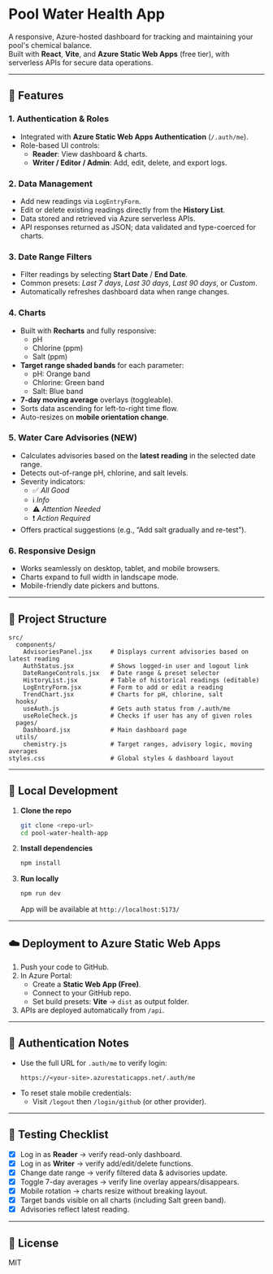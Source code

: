 # Pool Water Health App

A responsive, Azure-hosted dashboard for tracking and maintaining your pool's chemical balance.  
Built with **React**, **Vite**, and **Azure Static Web Apps** (free tier), with serverless APIs for secure data operations.

---

## 🚀 Features

### 1. **Authentication & Roles**
- Integrated with **Azure Static Web Apps Authentication** (`/.auth/me`).
- Role-based UI controls:
  - **Reader**: View dashboard & charts.
  - **Writer / Editor / Admin**: Add, edit, delete, and export logs.

### 2. **Data Management**
- Add new readings via `LogEntryForm`.
- Edit or delete existing readings directly from the **History List**.
- Data stored and retrieved via Azure serverless APIs.
- API responses returned as JSON; data validated and type-coerced for charts.

### 3. **Date Range Filters**
- Filter readings by selecting **Start Date** / **End Date**.
- Common presets: *Last 7 days*, *Last 30 days*, *Last 90 days*, or *Custom*.
- Automatically refreshes dashboard data when range changes.

### 4. **Charts**
- Built with **Recharts** and fully responsive:
  - pH
  - Chlorine (ppm)
  - Salt (ppm)
- **Target range shaded bands** for each parameter:
  - pH: Orange band
  - Chlorine: Green band
  - Salt: Blue band
- **7-day moving average** overlays (toggleable).
- Sorts data ascending for left-to-right time flow.
- Auto-resizes on **mobile orientation change**.

### 5. **Water Care Advisories (NEW)**
- Calculates advisories based on the **latest reading** in the selected date range.
- Detects out-of-range pH, chlorine, and salt levels.
- Severity indicators:
  - ✅ *All Good*
  - ℹ️ *Info*
  - ⚠️ *Attention Needed*
  - ❗ *Action Required*
- Offers practical suggestions (e.g., “Add salt gradually and re-test”).

### 6. **Responsive Design**
- Works seamlessly on desktop, tablet, and mobile browsers.
- Charts expand to full width in landscape mode.
- Mobile-friendly date pickers and buttons.

---

## 📂 Project Structure

```
src/
  components/
    AdvisoriesPanel.jsx     # Displays current advisories based on latest reading
    AuthStatus.jsx          # Shows logged-in user and logout link
    DateRangeControls.jsx   # Date range & preset selector
    HistoryList.jsx         # Table of historical readings (editable)
    LogEntryForm.jsx        # Form to add or edit a reading
    TrendChart.jsx          # Charts for pH, chlorine, salt
  hooks/
    useAuth.js              # Gets auth status from /.auth/me
    useRoleCheck.js         # Checks if user has any of given roles
  pages/
    Dashboard.jsx           # Main dashboard page
  utils/
    chemistry.js            # Target ranges, advisory logic, moving averages
styles.css                  # Global styles & dashboard layout
```

---

## 🔧 Local Development

1. **Clone the repo**
   ```bash
   git clone <repo-url>
   cd pool-water-health-app
   ```

2. **Install dependencies**
   ```bash
   npm install
   ```

3. **Run locally**
   ```bash
   npm run dev
   ```
   App will be available at `http://localhost:5173/`

---

## ☁️ Deployment to Azure Static Web Apps

1. Push your code to GitHub.
2. In Azure Portal:
   - Create a **Static Web App (Free)**.
   - Connect to your GitHub repo.
   - Set build presets: **Vite** → `dist` as output folder.
3. APIs are deployed automatically from `/api`.

---

## 🔐 Authentication Notes

- Use the full URL for `.auth/me` to verify login:
  ```
  https://<your-site>.azurestaticapps.net/.auth/me
  ```
- To reset stale mobile credentials:
  - Visit `/logout` then `/login/github` (or other provider).

---

## 🧪 Testing Checklist

- [x] Log in as **Reader** → verify read-only dashboard.
- [x] Log in as **Writer** → verify add/edit/delete functions.
- [x] Change date range → verify filtered data & advisories update.
- [x] Toggle 7-day averages → verify line overlay appears/disappears.
- [x] Mobile rotation → charts resize without breaking layout.
- [x] Target bands visible on all charts (including Salt green band).
- [x] Advisories reflect latest reading.

---

## 📜 License

MIT
